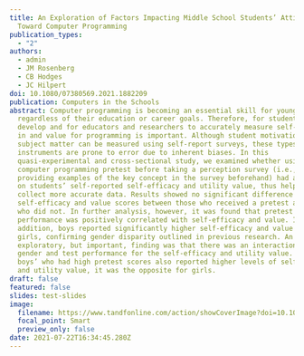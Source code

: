 ```yaml
---
title: An Exploration of Factors Impacting Middle School Students’ Attitudes
  Toward Computer Programming
publication_types:
  - "2"
authors:
  - admin
  - JM Rosenberg
  - CB Hodges
  - JC Hilpert
doi: 10.1080/07380569.2021.1882209
publication: Computers in the Schools
abstract: Computer programming is becoming an essential skill for young students
  regardless of their education or career goals. Therefore, for students to
  develop and for educators and researchers to accurately measure self-efficacy
  in and value for programming is important. Although student motivation in
  subject matter can be measured using self-report surveys, these types of
  instruments are prone to error due to inherent biases. In this
  quasi-experimental and cross-sectional study, we examined whether using a
  computer programming pretest before taking a perception survey (i.e.,
  providing examples of the key concept in the survey beforehand) had an impact
  on students’ self-reported self-efficacy and utility value, thus helping
  collect more accurate data. Results showed no significant difference on
  self-efficacy and value scores between those who received a pretest and those
  who did not. In further analysis, however, it was found that pretest
  performance was positively correlated with self-efficacy and value. In
  addition, boys reported significantly higher self-efficacy and value than
  girls, confirming gender disparity outlined in previous research. An
  exploratory, but important, finding was that there was an interaction between
  gender and test performance for the self-efficacy and utility value. While
  boys’ who had high pretest scores also reported higher levels of self-efficacy
  and utility value, it was the opposite for girls.
draft: false
featured: false
slides: test-slides
image:
  filename: https://www.tandfonline.com/action/showCoverImage?doi=10.1080/wcis20.v038.i01
  focal_point: Smart
  preview_only: false
date: 2021-07-22T16:34:45.280Z
---
```

